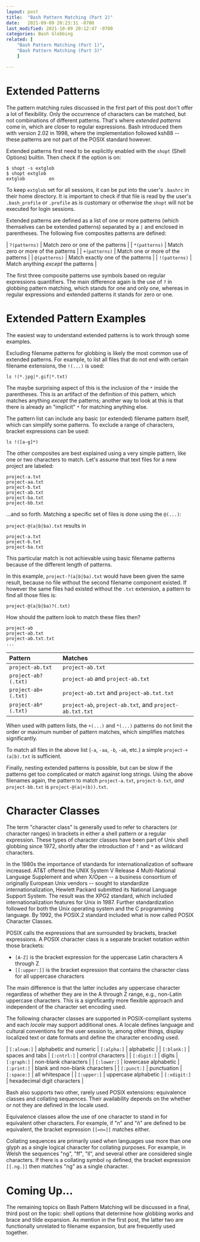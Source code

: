 ```yaml
---
layout: post
title:  "Bash Pattern Matching (Part 2)"
date:   2021-09-09 20:23:31 -0700
last_modified: 2021-10-09 20:12:47 -0700
categories: Bash Globbing
related: [
	"Bash Pattern Matching (Part 1)",
	"Bash Pattern Matching (Part 3)"
	]

---
```


# Extended Patterns

The pattern matching rules discussed in the first part of this post
don't offer a lot of flexibility. Only the occurrence of characters
can be matched, but not combinations of different patterns. That's
where _extended patterns_ come in, which are closer to regular
expressions. Bash introduced them with version 2.02 in 1998, where the
implementation followed ksh88 -- these patterns are not part of the
POSIX standard however.

Extended patterns first need to be explicitly enabled with the `shopt`
(Shell Options) builtin. Then check if the option is on:
```
$ shopt -s extglob
$ shopt extglob
extglob        	on
```
To keep `extglob` set for all sessions, it can be put into the user's
`.bashrc` in their home directory. It is important to check if that
file is read by the user's `.bash_profile` or `.profile` as is
customary or otherwise the `shopt` will not be executed for login
sessions.

Extended patterns are defined as a list of one or more patterns (which
themselves can be extended patterns) separated by a `|` and enclosed
in parentheses. The following five composites patterns are defined:

| `?(patterns)` | Match zero or one of the patterns    |
| `*(patterns)` | Match zero or more of the patterns   |
| `+(patterns)` | Match one or more of the patterns    |
| `@(patterns)` | Match exactly one of the patterns    |
| `!(patterns)` | Match anything _except_ the patterns |

The first three composite patterns use symbols based on regular
expressions quantifiers. The main difference again is the use of `?`
in globbing pattern matching, which stands for one and only one,
whereas in regular expressions and extended patterns it stands for
zero or one.

# Extended Pattern Examples

The easiest way to understand extended patterns is to work through
some examples.

Excluding filename patterns for globbing is likely the most common use
of extended patterns. For example, to list all files that do not end
with certain filename extensions, the `!(...)` is used:

`ls !(*.jpg|*.gif|*.txt)`

The maybe surprising aspect of this is the inclusion of the `*` inside
the parentheses. This is an artifact of the definition of this
pattern, which matches anything _except_ the patterns; another way to
look at this is that there is already an "implicit" `*` for matching
anything else.

The pattern list can include any basic (or extended) filename pattern
itself, which can simplify some patterns. To exclude a range of
characters, bracket expressions can be used:

`ls !([a-g]*)`

The other composites are best explained using a very simple pattern,
like one or two characters to match. Let's assume that text files for
a new project are labeled:

```
project-a.txt
project-aa.txt
project-b.txt
project-ab.txt
project-ba.txt
project-bb.txt
```
...and so forth. Matching a specific set of files is done using the
`@(...)`:

`project-@(a|b|ba).txt` results in
```
project-a.txt
project-b.txt
project-ba.txt
```

This particular match is not achievable using basic filename patterns
because of the different length of patterns.

In this example, `project-?(a|b|ba).txt` would have been given the
same result, because no file without the second filename component
existed. If however the same files had existed without the `.txt`
extension, a pattern to find all those files is:

`project-@(a|b|ba)?(.txt)`

How should the pattern look to match these files then?
```
project-ab
project-ab.txt
project-ab.txt.txt
...
```

| Pattern             | Matches                                                  |
| :-                  | :-                                                       |
| `project-ab.txt`    | `project-ab.txt`                                         |
| `project-ab?(.txt)` | `project-ab` and `project-ab.txt`                        |
| `project-ab+(.txt)` | `project-ab.txt` and `project-ab.txt.txt`                |
| `project-ab*(.txt)` | `project-ab`, `project-ab.txt`, and `project-ab.txt.txt` |

When used with pattern lists, the `+(...)` and `*(...)` patterns do
not limit the order or maximum number of pattern matches, which
simplifies matches significantly.

To match all files in the above list (`-a`, `-aa`, `-b`, `-ab`, etc.) a
simple `project-+(a|b).txt` is sufficient.

Finally, nesting extended patterns is possible, but can be slow if the
patterns get too complicated or match against long strings. Using the
above filenames again, the pattern to match `project-a.txt`,
`project-b.txt`, _and_ `project-bb.txt` is `project-@(a|+(b)).txt`.

# Character Classes

The term "character class" is generally used to refer to characters
(or character ranges) in brackets in either a shell pattern or a
regular expression. These types of character classes have been part of
Unix shell globbing since 1972, shortly after the introduction of `?`
and `*` as wildcard characters.

In the 1980s the importance of standards for internationalization of
software increased. AT&T offered the UNIX System V Release 4
Multi-National Language Supplement and when X/Open -- a business
consortium of originally European Unix vendors -- sought to
standardize internationalization, Hewlett Packard submitted its
National Language Support System. The result was the XPG2 standard,
which included internationalization features for Unix in 1987. Further
standardization followed for both the Unix operating system and the C
programming language. By 1992, the POSIX.2 standard included what is
now called POSIX Character Classes.

POSIX calls the expressions that are surrounded by brackets, bracket
expressions. A POSIX character class is a separate bracket notation
_within_ those brackets:

- `[A-Z]` is the bracket expression for the uppercase Latin characters
  A through Z
- `[[:upper:]]` is the bracket expression that contains the character
  class for all uppercase characters
  
The main difference is that the latter includes any uppercase
character regardless of whether they are in the A through Z
range, e.g., non-Latin uppercase characters. This is a significantly
more flexible approach and independent of the character set encoding
used.

The following character classes are supported in POSIX-compliant
systems and each _locale_ may support additional ones. A locale
defines language and cultural conventions for the user session to,
among other things, display localized text or date formats and define
the character encoding used.

| `[:alnum:]` | alphabetic and numeric | `[:alpha:]`  | alphabetic                     |
| `[:blank:]` | spaces and tabs        | `[:cntrl:]`  | control characters             |
| `[:digit:]` | digits                 | `[:graph:]`  | non-blank characters           |
| `[:lower:]` | lowercase alphabetic   | `[:print:]`  | blank and non-blank characters |
| `[:punct:]` | punctuation            | `[:space:]`  | all whitespace                 |
| `[:upper:]` | uppercase alphabetic   | `[:xdigit:]` | hexadecimal digit characters   |

Bash also supports two other, rarely used POSIX extensions:
equivalence classes and collating sequences. Their availability
depends on the whether or not they are defined in the locale used.

Equivalence classes allow the use of one character to stand in for
equivalent other characters. For example, if "n" and "ñ" are defined
to be equivalent, the bracket expression `[[=n=]]` matches either.

Collating sequences are primarily used when languages use more than
one glyph as a single logical character for collating purposes. For
example, in Welsh the sequences "ng", "ff", "ll", and several other
are considered single characters. If there is a collating symbol `ng`
defined, the bracket expression `[[.ng.]]` then matches "ng" as a
single character.

# Coming Up...

The remaining topics on Bash Pattern Matching will be discussed in a
final, third post on the topic: shell options that determine how
globbing works and brace and tilde expansion. As mention in the first
post, the latter two are functionally unrelated to filename expansion,
but are frequently used together.
